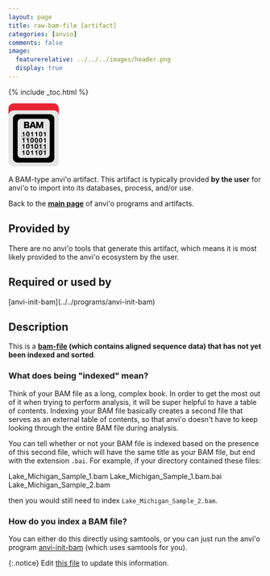 ```yaml
---
layout: page
title: raw-bam-file [artifact]
categories: [anvio]
comments: false
image:
  featurerelative: ../../../images/header.png
  display: true
---
```



{% include _toc.html %}


<img src="../../images/icons/BAM.png" alt="BAM" style="width:100px; border:none" />

A BAM-type anvi'o artifact. This artifact is typically provided **by the user** for anvi'o to import into its databases, process, and/or use.

Back to the **[main page](../../)** of anvi'o programs and artifacts.

## Provided by


There are no anvi'o tools that generate this artifact, which means it is most likely provided to the anvi'o ecosystem by the user.


## Required or used by


<p style="text-align: left" markdown="1"><span class="artifact-r">[anvi-init-bam](../../programs/anvi-init-bam)</span></p>


## Description

This is a **<span class="artifact-n">[bam-file](/software/anvio/help/artifacts/bam-file)</span> (which contains aligned sequence data) that has not yet been indexed and sorted**. 

### What does being "indexed" mean? 

Think of your BAM file as a long, complex book. In order to get the most out of it when trying to perform analysis, it will be super helpful to have a table of contents. Indexing your BAM file basically creates a second file that serves as an external table of contents, so that anvi'o doesn't have to keep looking through the entire BAM file during analysis. 

You can tell whether or not your BAM file is indexed based on the presence of this second file, which will have the same title as your BAM file, but end with the extension `.bai`. For example, if your directory contained these files:

<div class="codeblock" markdown="1">
Lake_Michigan_Sample_1.bam
Lake_Michigan_Sample_1.bam.bai
Lake_Michigan_Sample_2.bam 
</div>

then you would still need to index `Lake_Michigan_Sample_2.bam`. 

### How do you index a BAM file?

You can either do this directly using samtools, or you can just run the anvi'o program <span class="artifact-n">[anvi-init-bam](/software/anvio/help/programs/anvi-init-bam)</span> (which uses samtools for you). 


{:.notice}
Edit [this file](https://github.com/merenlab/anvio/tree/master/anvio/docs/artifacts/raw-bam-file.md) to update this information.

